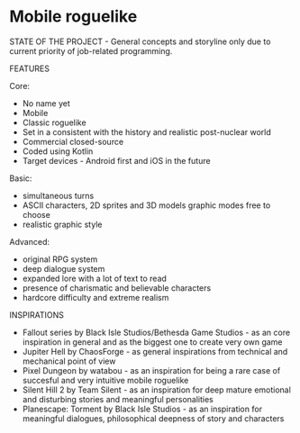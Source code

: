 # Mobile roguelike

STATE OF THE PROJECT - General concepts and storyline only due to current priority of job-related programming.

FEATURES

Core:

- No name yet
- Mobile
- Classic roguelike
- Set in a consistent with the history and realistic post-nuclear world
- Commercial closed-source
- Coded using Kotlin
- Target devices - Android first and iOS in the future

Basic:

- simultaneous turns
- ASCII characters, 2D sprites and 3D models graphic modes free to choose
- realistic graphic style

Advanced:

- original RPG system
- deep dialogue system
- expanded lore with a lot of text to read
- presence of charismatic and believable characters
- hardcore difficulty and extreme realism

INSPIRATIONS

- Fallout series by Black Isle Studios/Bethesda Game Studios - as an core inspiration in general and as the biggest one to create very own game
- Jupiter Hell by ChaosForge - as general inspirations from technical and mechanical point of view
- Pixel Dungeon by watabou - as an inspiration for being a rare case of succesful and very intuitive mobile roguelike
- Silent Hill 2 by Team Silent - as an inspiration for deep mature emotional and disturbing stories and meaningful personalities
- Planescape: Torment by Black Isle Studios - as an inspiration for meaningful dialogues, philosophical deepness of story and characters
